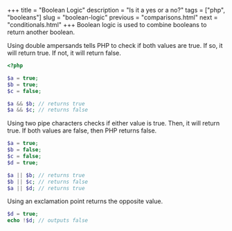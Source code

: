 +++
title = "Boolean Logic"
description = "Is it a yes or a no?"
tags = ["php", "booleans"]
slug = "boolean-logic"
previous = "comparisons.html"
next = "conditionals.html"
+++
Boolean logic is used to combine booleans to return another boolean.

Using double ampersands tells PHP to check if both values are true.
If so, it will return true. If not, it will return false.
```php
<?php

$a = true;
$b = true;
$c = false;

$a && $b; // returns true
$a && $c; // returns false
```

Using two pipe characters checks if either value is true.
Then, it will return true. If both values are false, then PHP
returns false.
```php
$a = true;
$b = false;
$c = false;
$d = true;

$a || $b; // returns true
$b || $c; // returns false
$a || $d; // returns true
```

Using an exclamation point returns the opposite value.
```php
$d = true;
echo !$d; // outputs false
```
